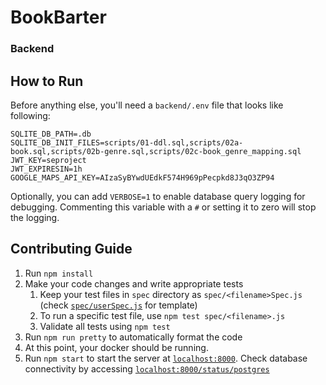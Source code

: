 # BookBarter

### Backend

## How to Run

Before anything else, you'll need a `backend/.env` file that looks like following:

```
SQLITE_DB_PATH=.db
SQLITE_DB_INIT_FILES=scripts/01-ddl.sql,scripts/02a-book.sql,scripts/02b-genre.sql,scripts/02c-book_genre_mapping.sql
JWT_KEY=seproject
JWT_EXPIRESIN=1h
GOOGLE_MAPS_API_KEY=AIzaSyBYwdUEdkF574H969pPecpkd8J3qO3ZP94
```

Optionally, you can add `VERBOSE=1` to enable database query logging for debugging.
Commenting this variable with a `#` or setting it to zero will stop the logging.

## Contributing Guide

1. Run `npm install`
1. Make your code changes and write appropriate tests
    1. Keep your test files in `spec` directory as `spec/<filename>Spec.js` (check [`spec/userSpec.js`](./spec/userSpec.js) for template)
    1. To run a specific test file, use `npm test spec/<filename>.js`
    1. Validate all tests using `npm test`
1. Run `npm run pretty` to automatically format the code
1. At this point, your docker should be running.
1. Run `npm start` to start the server at [`localhost:8000`](http://localhost:8000). Check database connectivity by accessing [`localhost:8000/status/postgres`](http://localhost:8000/status/postgres)
